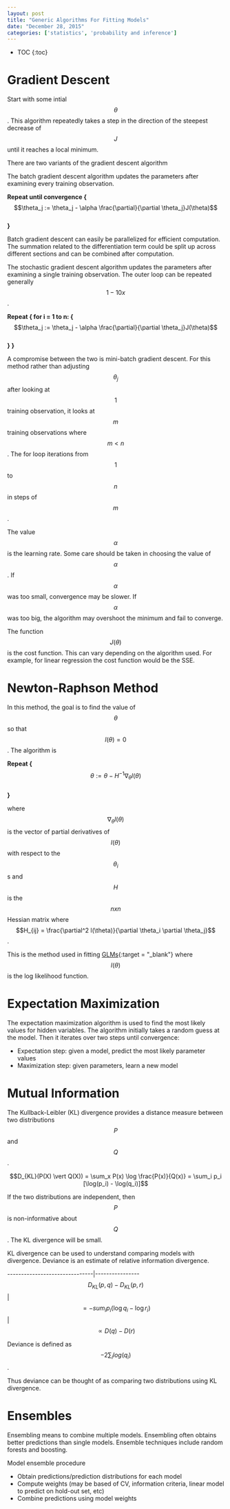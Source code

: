 ```yaml
---
layout: post
title: "Generic Algorithms For Fitting Models"
date: "December 28, 2015"
categories: ['statistics', 'probability and inference']
---
```


* TOC
{:toc}




# Gradient Descent
Start with some intial $$\theta$$. This algorithm repeatedly takes a step in the direction of the steepest decrease of $$J$$ until it reaches a local minimum. 

There are two variants of the gradient descent algorithm

The batch gradient descent algorithm updates the parameters after examining every training observation.

**Repeat until convergence {** <br>
  $$\theta_j := \theta_j - \alpha \frac{\partial}{\partial \theta_j}J(\theta)$$ <br>
**}**

Batch gradient descent can easily be parallelized for efficient computation. The summation related to the differentiation term could be split up across different sections and can be combined after computation.

The stochastic gradient descent algorithm updates the parameters after examining a single training observation. The outer loop can be repeated generally $$1-10x$$.

**Repeat { for i = 1 to n: {** <br>
      $$\theta_j := \theta_j - \alpha \frac{\partial}{\partial \theta_j}J(\theta)$$ <br>
**} }**

A compromise between the two is mini-batch gradient descent. For this method rather than adjusting $$\theta_j$$ after looking at $$1$$ training observation, it looks at $$m$$ training observations where $$m < n$$. The for loop iterations from $$1$$ to $$n$$ in steps of $$m$$. 

The value $$\alpha$$ is the learning rate. Some care should be taken in choosing the value of $$\alpha$$. If $$\alpha$$ was too small, convergence may be slower. If $$\alpha$$ was too big, the algorithm may overshoot the minimum and fail to converge. 

The function $$J(\theta)$$ is the cost function. This can vary depending on the algorithm used. For example, for linear regression the cost function would be the SSE. 

# Newton-Raphson Method
In this method, the goal is to find the value of $$\theta$$ so that $$l(\theta) = 0$$. The algorithm is 

**Repeat {** <br>
  $$\theta := \theta - H^{-1} \nabla_{\theta} l(\theta)$$ <br>
**}**

where $$ \nabla_{\theta} l(\theta)$$ is the vector of partial derivatives of $$l(\theta)$$ with respect to the $$\theta_i$$s and $$H$$ is the $$nxn$$ Hessian matrix where $$H_{ij} = \frac{\partial^2 l(\theta)}{\partial \theta_i \partial \theta_j}$$. 

This is the method used in fitting [GLMs][glm_basics_post]{:target = "_blank"} where $$l(\theta)$$ is the log likelihood function.

# Expectation Maximization
The expectation maximization algorithm is used to find the most likely values for hidden variables. The algorithm initially takes a random guess at the model. Then it iterates over two steps until convergence:

* Expectation step: given a model, predict the most likely parameter values
* Maximization step: given parameters, learn a new model

# Mutual Information

The Kullback-Leibler (KL) divergence provides a distance measure between two distributions $$P$$ and $$Q$$. 

$$D_{KL}(P(X) \vert Q(X)) = \sum_x P(x) \log \frac{P(x)}{Q(x)} = \sum_i p_i [\log(p_i) - \log(q_i)]$$

If the two distributions are independent, then $$P$$ is non-informative about $$Q$$. The KL divergence will be small. 

KL divergence can be used to understand comparing models with divergence. Deviance is an estimate of relative information divergence.


-------------------------------|----------------
$$D_{KL}(p,q) - D_{KL}(p, r)$$ | $$ = -sum_i p_i (\log q_i - \log r_i)$$ 
                               | $$ \propto D(q) - D(r)$$
                               
Deviance is defined as $$-2\sum_i log(q_i)$$.

Thus deviance can be thought of as comparing two distributions using KL divergence. 

# Ensembles

Ensembling means to combine multiple models. Ensembling often obtains better predictions than single models. Ensemble techniques include random forests and boosting. 

Model ensemble procedure

* Obtain predictions/prediction distributions for each model
* Compute weights (may be based of CV, information criteria, linear model to predict on hold-out set, etc)
* Combine predictions using model weights

[glm_basics_post]: http://jennguyen1.github.io/nhuyhoa//2015/11/GLM-Basics.html#fitting-glm

